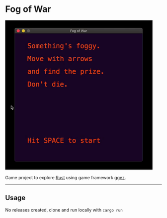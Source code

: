 # Fog of War

![demo](./demo.gif)

Game project to explore [Rust](https://www.rust-lang.org/) using game framework [ggez](http://ggez.rs/).

---

## Usage

No releases created, clone and run locally with `cargo run`
